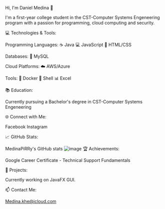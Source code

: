 Hi, I'm Daniel Medina 👋

I'm a first-year college student in the CST-Computer Systems Engeneering program with a passion for programming, cloud computing and security.

💻 Technologies & Tools: 

Programming Languages: 
:coffee: Java
:computer: JavaScript
:art: HTML/CSS

Databases: 
:floppy_disk: MySQL

Cloud Platforms: 
:cloud: AWS/Azure

Tools: 
:whale: Docker
:shell: Shell
:bar_chart: Excel

📚 Education:

Currently pursuing a Bachelor's degree in CST-Computer Systems Engeneering

🌐 Connect with Me:

Facebook
Instagram

📈 GitHub Stats:

MedinaPiRRy's GitHub stats
![image](https://user-images.githubusercontent.com/123497811/225648734-d560a719-2bee-4709-8109-6a8d500820d4.png)
🏆 Achievements:

Google Career Certificate - Technical Support Fundamentals

🔧 Projects:

Currently working on JavaFX GUI.

📫 Contact Me:

Medina.khe@icloud.com
